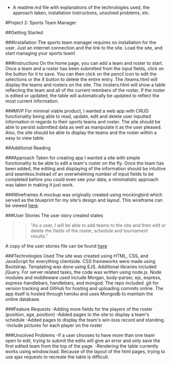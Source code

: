 - A readme.md file with explanations of the technologies used, the approach taken, installation instructions, unsolved problems, etc.

#Project 2: Sports Team Manager

##Getting Started

###Installation
The sports team manager requires no installation for the user. Just an internet connection and the link to the site. Load the site, and start managing your sports team!

###Instructions
On the home page, you can add a team and roster to start. Once a team and a roster has been submitted from the input fields, click on the button for it to save. You can then click on the pencil icon to edit the selections or the X button to delete the entire entry. The /teams.html will display the teams and rosters on the site. The /rosters.html will show a table reflecting the team and all of the current members of the roster. If the roster is edited or updated, the table will automatically be updated to reflect the most current information.

###MVP
For minimal viable product, I wanted a web app with CRUD functionality being able to read, update, edit and delete user inputted information in regards to their sports teams and roster. The site should be able to persist submitted data as well as manipulate it as the user pleased. Also, the site should be able to display the teams and the roster within a easy to view table.

##Additional Reading

###Approach Taken for creating app
I wanted a site with simple functionality to be able to edit a team's roster on the fly. Once the team has been added, the editing and displaying of the information should be intuitive and seamless.Instead of an overwhelming number of input fields to be completed before you could even see your data, a minimalistic approach was taken in making it just work.

###Wireframes
A mockup was originally created using mockingbird which served as the blueprint for my site's design and layout. This wireframe can be viewed [here](https://github.com/yeahbq/project_02_crud_app/blob/master/home-page-wireframe.png). 

###User Stories
The user story created states
>>"As a user, I will be able to add teams to the site and then edit or delete the
>>fields of the roster, schedule and tournament results."

A copy of the user stories file can be found [here](https://github.com/yeahbq/project_02_crud_app/blob/master/userstories.txt)

###Technologies Used
The site was created using HTML, CSS, and JavaScript for everything clientside. CSS frameworks were made using Bootstrap. Templating was done using EJS. Additional libraries included jQuery. For server related tasks, the code was written using node.js. Node modules and middleware used include Morgan, body-parser, ejs, express, express-handlebars, handlebars, and mongod. The repo included .git for version tracking and GitHub for hosting and uploading commits online. The app itself is hosted through heroku and uses Mongodb to maintain the online database.

###Feature Requests
-Adding more fields for the players of the roster (position, age, position)
-Added pages to the site to display a team's schedule
-Added pages to display the team's win-loss record and standing.
-Include pictures for each player on the roster

###Unsolved Problems
-If a user chooses to have more than one team open to edit, trying to submit the edits will give an error and only save the first edited team from the top of the page.
-Rendering the table currently works using window.load. Because of the layout of the html pages, trying to use ajax requests to recreate the table is difficult.
